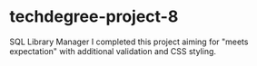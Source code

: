 # techdegree-project-8
SQL Library Manager
I completed this project aiming for "meets expectation" with additional validation and CSS styling.
